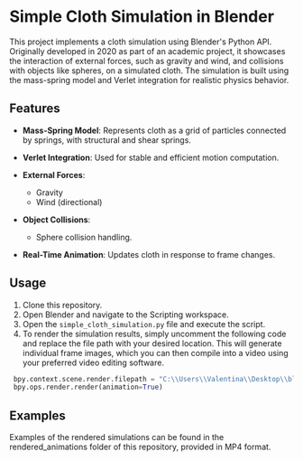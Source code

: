 # Simple Cloth Simulation in Blender

This project implements a cloth simulation using Blender's Python API. Originally developed in 2020 as part of an academic project, it showcases the interaction of external forces, such as gravity and wind, and collisions with objects like spheres, on a simulated cloth. The simulation is built using the mass-spring model and Verlet integration for realistic physics behavior.

## Features

- **Mass-Spring Model**: Represents cloth as a grid of particles connected by springs, with structural and shear springs.

- **Verlet Integration**: Used for stable and efficient motion computation.
- **External Forces**:
    - Gravity
    - Wind (directional)
- **Object Collisions**:
    - Sphere collision handling.
- **Real-Time Animation**: Updates cloth in response to frame changes.

## Usage 

1. Clone this repository.
2. Open Blender and navigate to the Scripting workspace.
3. Open the `simple_cloth_simulation.py` file and execute the script.
4. To render the simulation results, simply uncomment the following code and replace the file path with your desired location. This will generate individual frame images, which you can then compile into a video using your preferred video editing software.

```python
 bpy.context.scene.render.filepath = "C:\\Users\\Valentina\\Desktop\\blender_projects\\collision_and_wind"
 bpy.ops.render.render(animation=True)
```

## Examples

Examples of the rendered simulations can be found in the rendered_animations folder of this repository, provided in MP4 format.